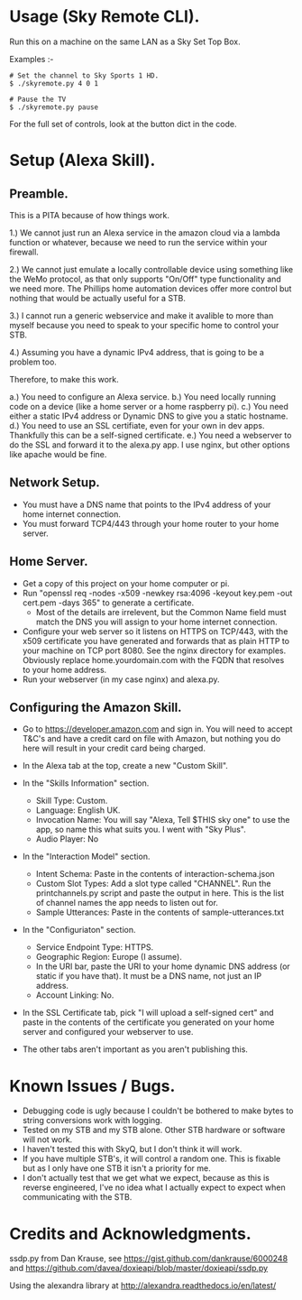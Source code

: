 Usage (Sky Remote CLI).
=======================

Run this on a machine on the same LAN as a Sky Set Top Box.

Examples :-

```
# Set the channel to Sky Sports 1 HD.
$ ./skyremote.py 4 0 1

# Pause the TV
$ ./skyremote.py pause
```

For the full set of controls, look at the button dict in the code.

Setup (Alexa Skill).
====================

Preamble.
---------

This is a PITA because of how things work.

1.) We cannot just run an Alexa service in the amazon cloud via a lambda
function or whatever, because we need to run the service within your
firewall.

2.) We cannot just emulate a locally controllable device using something
like the WeMo protocol, as that only supports "On/Off" type functionality
and we need more. The Phillips home automation devices offer more control
but nothing that would be actually useful for a STB.

3.) I cannot run a generic webservice and make it avalible to more than
myself because you need to speak to your specific home to control your
STB.

4.) Assuming you have a dynamic IPv4 address, that is 
going to be a problem too.

Therefore, to make this work.

a.) You need to configure an Alexa service.
b.) You need locally running code on a device (like a home server
or a home raspberry pi).
c.) You need either a static IPv4 address or Dynamic DNS to give you
a static hostname.
d.) You need to use an SSL certifiate, even for your own in dev apps.
Thankfully this can be a self-signed certificate.
e.) You need a webserver to do the SSL and forward it to the alexa.py
app. I use nginx, but other options like apache would be fine.

Network Setup.
--------------

- You must have a DNS name that points to the IPv4 address of your home 
internet connection.
- You must forward TCP4/443 through your home router to your home 
server.


Home Server.
------------

- Get a copy of this project on your home computer or pi.
- Run "openssl req -nodes -x509 -newkey rsa:4096 -keyout key.pem -out 
cert.pem -days 365" to generate a certificate.
    - Most of the details are irrelevent, but the Common Name field
    must match the DNS you will assign to your home internet connection.   
- Configure your web server so it listens on HTTPS on TCP/443, with 
the x509 certificate you have generated and forwards that as plain HTTP
to your machine on TCP port 8080. See the nginx directory for examples.
Obviously replace home.yourdomain.com with the FQDN that resolves to
your home address.
- Run your webserver (in my case nginx) and alexa.py.

Configuring the Amazon Skill.
-----------------------------

- Go to https://developer.amazon.com and sign in. You will need
to accept T&C's and have a credit card on file with Amazon, but nothing
you do here will result in your credit card being charged.

- In the Alexa tab at the top, create a new "Custom Skill".

- In the "Skills Information" section.
    - Skill Type: Custom.
    - Language: English UK.
    - Invocation Name: You will say "Alexa, Tell $THIS sky one" to use
    the app, so name this what suits you. I went with "Sky Plus".
    - Audio Player: No
    
- In the "Interaction Model" section.
    - Intent Schema: Paste in the contents of interaction-schema.json
    - Custom Slot Types: Add a slot type called "CHANNEL". Run the
    printchannels.py script and paste the output in here. This is the
    list of channel names the app needs to listen out for.
    - Sample Utterances: Paste in the contents of sample-utterances.txt
    
- In the "Configuriaton" section.
    - Service Endpoint Type: HTTPS.
    - Geographic Region: Europe (I assume).
    - In the URI bar, paste the URI to your home dynamic DNS address
    (or static if you have that). It must be a DNS name, not just an IP
    address.
    - Account Linking: No.

- In the SSL Certificate tab, pick "I will upload a self-signed cert"
and paste in the contents of the certificate you generated on your
home server and configured your webserver to use.

- The other tabs aren't important as you aren't publishing this.

Known Issues / Bugs.
====================

- Debugging code is ugly because I couldn't be bothered to make
  bytes to string conversions work with logging.
- Tested on my STB and my STB alone. Other STB hardware or software
  will not work.
- I haven't tested this with SkyQ, but I don't think it will work.
- If you have multiple STB's, it will control a random one. This is
fixable but as I only have one STB it isn't a priority for me.
- I don't actually test that we get what we expect, because as this
  is reverse engineered, I've no idea what I actually expect to expect
  when communicating with the STB.
  
Credits and Acknowledgments.
============================

ssdp.py from Dan Krause, see https://gist.github.com/dankrause/6000248
and https://github.com/davea/doxieapi/blob/master/doxieapi/ssdp.py

Using the alexandra library at 
http://alexandra.readthedocs.io/en/latest/
